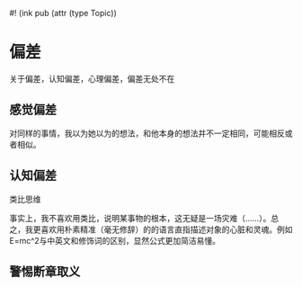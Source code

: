 #! (ink pub (attr (type Topic))


# 偏差

关于偏差，认知偏差，心理偏差，偏差无处不在


## 感觉偏差


对同样的事情，我以为她以为的想法，和他本身的想法并不一定相同，可能相反或者相似。




## 认知偏差
类比思维

事实上，我不喜欢用类比，说明某事物的根本，这无疑是一场灾难（……）。总之，我更喜欢用朴素精准（毫无修辞）的的语言直指描述对象的心脏和灵魂。例如E=mc^2与中英文和修饰词的区别，显然公式更加简洁易懂。


## 警惕断章取义
